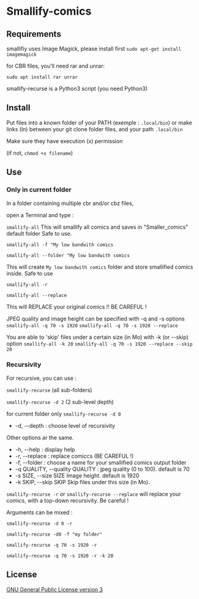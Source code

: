 # Smallify-comics

## Requirements
smallifiy uses Image Magick, please install first
`sudo apt-get install imagemagick`

for CBR files, you'll need rar and unrar:

`sudo apt install rar unrar`

smallify-recurse is a Python3 script (you need Python3)

## Install
Put files into a known folder of your PATH (exemple : `.local/bin`)
or make links (ln) between your git clone folder files, and your path `.local/bin`

Make sure they have execution (x) permission

(if not, `chmod +x filename`)

## Use

### Only in current folder
In a folder containing multiple cbr and/or cbz files,

open a Terminal and type :

`smallify-all`
This will smallify all comics and saves in "Smaller_comics" default folder
Safe to use.

`smallify-all -f "My low bandwith comics`

`smallify-all --folder "My low bandwith comics`

This will create `My low bandwith comics` folder and store smallified comics inside.
Safe to use

`smallify-all -r`

`smallify-all --replace`

This will REPLACE your original comics !! BE CAREFUL !

JPEG quality and image height can be specified with -q and -s options
`smallify-all -q 70 -s 1920`
`smallify-all -q 70 -s 1920 --replace`

You are able to 'skip' files under a certain size (in Mo) with -k (or --skip) option
`smallify-all -k 20`
`smallify-all -q 70 -s 1920 --replace --skip 20`

### Recursivity
For recursive, you can use :

`smallify-recurse`
(all sub-folders)

`smallify-recurse -d 2`
(2 sub-level depth)

for current folder only
`smallify-recurse -d 0`

* -d, --depth : choose level of recursivity

Other options ar the same.

* -h, --help    : display help
* -r, --replace : replace comiccs (BE CAREFUL !)
* -f, --folder  : choose a name for your smallified comics output folder
* -q QUALITY, --quality QUALITY : jpeg quality (0 to 100). default is 70
* -s SIZE, --size SIZE  Image height. default is 1920
* -k SKIP, --skip SKIP  Skip files under this size (in Mo).

`smallify-recurse -r` or `smallify-recurse --replace` will replace your comics, with a top-down recursivity.
Be careful !

Arguments can be mixed :

`smallify-recurse -d 0 -r`

`smallify-recurse -d0 -f "my folder"`

`smallify-recurse -q 70 -s 1920 -r`

`smallify-recurse -q 70 -s 1920 -r -k 20`

## License
[GNU General Public License version 3](https://opensource.org/licenses/GPL-3.0)
